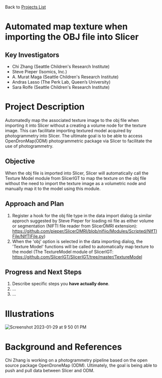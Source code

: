 Back to [Projects List](../../README.md#ProjectsList)

# Automated map texture when importing the OBJ file into Slicer

## Key Investigators

- Chi Zhang (Seattle Children's Research Institute)
- Steve Pieper (Isomics, Inc.)
- A. Murat Maga (Seattle Children's Research Institute)
- Andras Lasso (The Perk Lab, Queen’s University)
- Sara Rolfe (Seattle Children's Research Institute)

# Project Description

<!-- Add a short paragraph describing the project. -->
Automatedly map the associated texture image to the obj file when importing it into Slicer without a creating a volume node for the texture image. This can facilitate importing textured model acquired by photogrammetry into Slicer. The ultimate goal is to be able to access OpenDronMap(ODM) photogrammetric package via Slicer to facilitate the use of photogrammetry.

## Objective

<!-- Describe here WHAT you would like to achieve (what you will have as end result). -->

When the obj file is imported into Slicer, Slicer will automatically call the Texture Model module from SlicerIGT to map the texture on the obj file without the need to import the texture image as a volumetric node and manually map it to the model using this module. 

## Approach and Plan

<!-- Describe here HOW you would like to achieve the objectives stated above. -->

1. Register a hook for the obj file type in the data import dialog (a similar approch suggested by Steve Pieper for loading nii file as either volume or segmentation (NIFTI file reader from SlicerDMRI extension): https://github.com/pieper/SlicerDMRI/blob/nifiio/Modules/Scripted/NIfTIFile/NIfTIFile.py)
1. When the 'obj' option is selected in the data importing dialog, the 'Texture Model' functions will be called to automatically map texture to the model (The TextureModel module of SlicerIGT: https://github.com/SlicerIGT/SlicerIGT/tree/master/TextureModel

## Progress and Next Steps

<!-- Update this section as you make progress, describing of what you have ACTUALLY DONE. If there are specific steps that you could not complete then you can describe them here, too. -->

1. Describe specific steps you **have actually done**.
1. ...
1. ...

# Illustrations

<!-- Add pictures and links to videos that demonstrate what has been accomplished.
![Description of picture](Example2.jpg)
![Some more images](Example2.jpg)
-->
![Screenshot 2023-01-29 at 9 50 01 PM](https://user-images.githubusercontent.com/80793828/215397544-df4f7af9-ec31-4699-9def-2676f3f713f5.png)


# Background and References

Chi Zhang is working on a photogrammetry pipeline based on the open source package OpenDroneMap (ODM). Ultimately, the goal is being able to push and pull data between Slicer and ODM.
